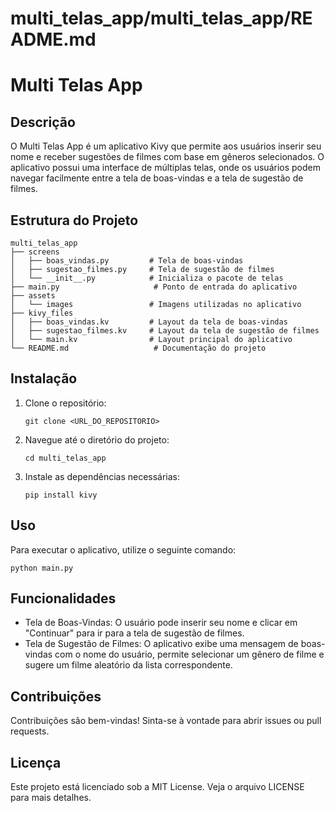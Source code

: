 # multi_telas_app/multi_telas_app/README.md

# Multi Telas App

## Descrição

O Multi Telas App é um aplicativo Kivy que permite aos usuários inserir seu nome e receber sugestões de filmes com base em gêneros selecionados. O aplicativo possui uma interface de múltiplas telas, onde os usuários podem navegar facilmente entre a tela de boas-vindas e a tela de sugestão de filmes.

## Estrutura do Projeto

```
multi_telas_app
├── screens
│   ├── boas_vindas.py         # Tela de boas-vindas
│   ├── sugestao_filmes.py     # Tela de sugestão de filmes
│   └── __init__.py            # Inicializa o pacote de telas
├── main.py                     # Ponto de entrada do aplicativo
├── assets
│   └── images                 # Imagens utilizadas no aplicativo
├── kivy_files
│   ├── boas_vindas.kv         # Layout da tela de boas-vindas
│   ├── sugestao_filmes.kv     # Layout da tela de sugestão de filmes
│   └── main.kv                # Layout principal do aplicativo
└── README.md                   # Documentação do projeto
```

## Instalação

1. Clone o repositório:
   ```
   git clone <URL_DO_REPOSITORIO>
   ```
2. Navegue até o diretório do projeto:
   ```
   cd multi_telas_app
   ```
3. Instale as dependências necessárias:
   ```
   pip install kivy
   ```

## Uso

Para executar o aplicativo, utilize o seguinte comando:

```
python main.py
```

## Funcionalidades

- Tela de Boas-Vindas: O usuário pode inserir seu nome e clicar em "Continuar" para ir para a tela de sugestão de filmes.
- Tela de Sugestão de Filmes: O aplicativo exibe uma mensagem de boas-vindas com o nome do usuário, permite selecionar um gênero de filme e sugere um filme aleatório da lista correspondente.

## Contribuições

Contribuições são bem-vindas! Sinta-se à vontade para abrir issues ou pull requests.

## Licença

Este projeto está licenciado sob a MIT License. Veja o arquivo LICENSE para mais detalhes.